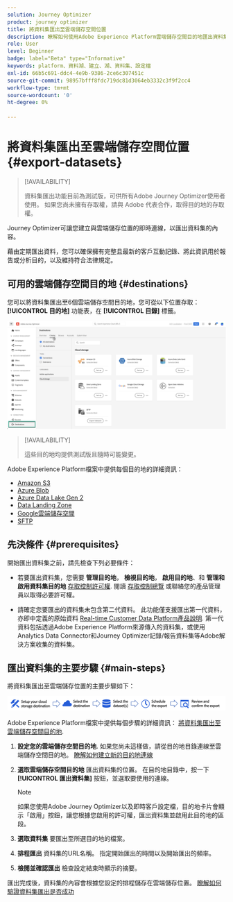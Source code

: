 ```yaml
---
solution: Journey Optimizer
product: journey optimizer
title: 將資料集匯出至雲端儲存空間位置
description: 瞭解如何使用Adobe Experience Platform雲端儲存空間目的地匯出資料集。
role: User
level: Beginner
badge: label="Beta" type="Informative"
keywords: platform、資料湖、建立、湖、資料集、設定檔
exl-id: 66b5c691-ddc4-4e9b-9386-2ce6c307451c
source-git-commit: 98957bfff8fdc719dc81d3064eb3332c3f9f2cc4
workflow-type: tm+mt
source-wordcount: '0'
ht-degree: 0%

---
```


# 將資料集匯出至雲端儲存空間位置 {#export-datasets}

>[!AVAILABILITY]
>
>資料集匯出功能目前為測試版，可供所有Adobe Journey Optimizer使用者使用。 如果您尚未擁有存取權，請與 Adobe 代表合作，取得目的地的存取權。

Journey Optimizer可讓您建立與雲端儲存位置的即時連線，以匯出資料集的內容。

藉由定期匯出資料，您可以確保擁有完整且最新的客戶互動記錄、將此資訊用於報告或分析目的，以及維持符合法律規定。

## 可用的雲端儲存空間目的地 {#destinations}

您可以將資料集匯出至6個雲端儲存空間目的地，您可從以下位置存取： **[!UICONTROL 目的地]** 功能表，在 **[!UICONTROL 目錄]** 標籤。

![](assets/dataset-export-setup.png)

>[!AVAILABILITY]
>
>這些目的地均提供測試版且隨時可能變更。

Adobe Experience Platform檔案中提供每個目的地的詳細資訊：

* [Amazon S3](https://experienceleague.adobe.com/docs/experience-platform/destinations/catalog/cloud-storage/amazon-s3.html)
* [Azure Blob](https://experienceleague.adobe.com/docs/experience-platform/destinations/catalog/cloud-storage/azure-blob.html)
* [Azure Data Lake Gen 2](https://experienceleague.adobe.com/docs/experience-platform/destinations/catalog/cloud-storage/adls-gen2.html)
* [Data Landing Zone](https://experienceleague.adobe.com/docs/experience-platform/destinations/catalog/cloud-storage/data-landing-zone.html)
* [Google雲端儲存空間](https://experienceleague.adobe.com/docs/experience-platform/destinations/catalog/cloud-storage/google-cloud-storage.html)
* [SFTP](https://experienceleague.adobe.com/docs/experience-platform/destinations/catalog/cloud-storage/sftp.html)

## 先決條件 {#prerequisites}

開始匯出資料集之前，請先檢查下列必要條件：

* 若要匯出資料集，您需要 **管理目的地**， **檢視目的地**， **啟用目的地**、和 **管理和啟用資料集目的地** [存取控制許可權](https://experienceleague.adobe.com/docs/experience-platform/access-control/home.html#permissions). 閱讀 [存取控制總覽](https://experienceleague.adobe.com/docs/experience-platform/access-control/ui/overview.html) 或聯絡您的產品管理員以取得必要許可權。

* 請確定您要匯出的資料集未包含第二代資料。 此功能僅支援匯出第一代資料，亦即中定義的原始資料 [Real-time Customer Data Platform產品說明](https://helpx.adobe.com/legal/product-descriptions/real-time-customer-data-platform-b2c-edition-prime-and-ultimate-packages.html). 第一代資料包括透過Adobe Experience Platform來源傳入的資料集，或使用Analytics Data Connector和Journey Optimizer記錄/報告資料集等Adobe解決方案收集的資料集。

## 匯出資料集的主要步驟 {#main-steps}

將資料集匯出至雲端儲存位置的主要步驟如下：

![](assets/dataset-export-process.png)

Adobe Experience Platform檔案中提供每個步驟的詳細資訊： [將資料集匯出至雲端儲存空間目的地](https://experienceleague.adobe.com/docs/experience-platform/destinations/ui/activate/export-datasets.html).

1. **設定您的雲端儲存空間目的地**. 如果您尚未這樣做，請從目的地目錄連線至雲端儲存空間目的地。 [瞭解如何建立新的目的地連線](https://experienceleague.adobe.com/docs/experience-platform/destinations/ui/connect-destination.html#setup)

   <!--![](assets/dataset-export-setup.png)-->

1. **選取雲端儲存空間目的地** 匯出資料集的位置。 在目的地目錄中，按一下 **[!UICONTROL 匯出資料集]** 按鈕，並選取要使用的連線。

   <!--![](assets/dataset-export-destination.png)-->

   >[!NOTE]
   >
   >如果您使用Adobe Journey Optimizer以及即時客戶設定檔，目的地卡片會顯示「啟用」按鈕，讓您根據您啟用的許可權，匯出資料集並啟用此目的地的區段。

1. **選取資料集** 要匯出至所選目的地的檔案。

   <!--![](assets/dataset-export-dataset-selection.png)-->

1. **排程匯出** 資料集的URL名稱。 指定開始匯出的時間以及開始匯出的頻率。

   <!--![](assets/dataset-export-schedule.png)-->

1. **檢閱並確認匯出** 檢查設定結束時顯示的摘要。

   <!--![](assets/dataset-export-review.png)-->

匯出完成後，資料集的內容會根據您設定的排程儲存在雲端儲存位置。 [瞭解如何驗證資料集匯出是否成功](https://experienceleague.adobe.com/docs/experience-platform/destinations/ui/activate/export-datasets.html#verify)

